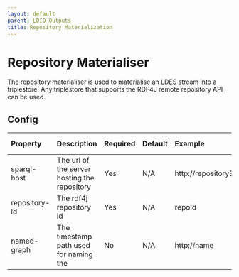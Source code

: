 ```yaml
---
layout: default
parent: LDIO Outputs
title: Repository Materialization
---
```


# Repository Materialiser

The repository materialiser is used to materialise an LDES stream into a triplestore.
Any triplestore that supports the RDF4J remote repository API can be used.

## Config

| Property      | Description                                  | Required | Default | Example                 | Supported values          |
|:--------------|:---------------------------------------------|:---------|:--------|:------------------------|:--------------------------|
| sparql-host   | The url of the server hosting the repository | Yes      | N/A     | http://repositoryServer | URL                       |
| repository-id | The rdf4j repository id                      | Yes      | N/A     | repoId                  | String                    |
| named-graph   | The timestamp path used for naming the       | No       | N/A     | http://name             | Any valid LD subject name |
